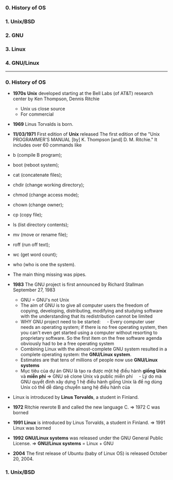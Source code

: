 ### 0. History of OS
### 1. Unix/BSD
### 2. GNU
### 3. Linux
### 4. GNU/Linux

-------------------------------
### 0. History of OS
 - **1970s** **Unix** developed starting at the Bell Labs (of AT&T) research center by Ken Thompson, Dennis Ritchie
   - Unix us close source
   - For commercial
 - **1969** Linus Torvalds is born.
 -  **11/03/1971** First edition of **Unix** released The first edition of the "Unix PROGRAMMER'S MANUAL [by] K. Thompson [and] D. M. Ritchie." It includes over 60 commands like
   - b (compile B program);
   - boot (reboot system); 
   - cat (concatenate files); 
   - chdir (change working directory); 
   - chmod (change access mode); 
   - chown (change owner); 
   - cp (copy file); 
   - ls (list directory contents); 
   - mv (move or rename file); 
   - roff (run off text); 
   - wc (get word count); 
   - who (who is one the system). 
   - The main thing missing was pipes.
   
 - **1983** The GNU project is first announced by Richard Stallman September 27, 1983
     - GNU = GNU's not Unix
     - The aim of GNU is to give all computer users the freedom of copying, developing, distributing, modifying and studying software with the understanding that its redistribution cannot be limited
     - WHY GNU project need to be started:
     - Every computer user needs an operating system; if there is no free operating system, then you can't even get started using a computer without resorting to proprietary software. So the first item on the free software agenda obviously had to be a free operating system
     - Combining Linux with the almost-complete GNU system resulted in a complete operating system: the **GNU/Linux system**. 
     - Estimates are that tens of millions of people now use **GNU/Linux systems**
     - Mục tiêu của dự án GNU là tạo ra được một hệ điều hành **giống Unix** và **miễn phí**  => GNU sẽ clone Unix và public miễn phí
     - Lý do mà GNU quyết đinh xây dựng 1 hệ điều hành giống Unix là để ng dùng Unix có thể dễ dàng chuyển sang hệ điều hành của
     
 - Linux is introduced by **Linus Torvalds**, a student in Finland.
 - **1972** Ritchie rewrote B and called the new language C. => 1972 C was borned
 - **1991** **Linux** is introduced by Linus Torvalds, a student in Finland. => 1991 Linux was borned
 - **1992** **GNU/Linux systems** was released under the GNU General Public License. => **GNU/Linux systems** = Linux + GNU
 - **2004** The first release of Ubuntu (baby of Linux OS) is released October 20, 2004.
 
 ### 1. Unix/BSD

